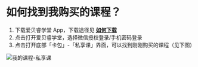 # 如何找到我购买的课程？

1. 下载爱贝睿学堂 App，下载途径见 [**如何下载**](AppDownload.md)
2. 点击打开爱贝睿学堂，选择微信授权登录/手机密码登录
3. 点击打开底部「卡包」-「私享课」界面，可以找到刚刚购买的课程（见下图）

![我的课程-私享课](http://pic1.ibraintv.com/2017030269480HB-MyCourse.jpg)


